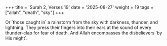 +++
title = 'Surah 2, Verses 19'
date = '2025-08-27'
weight = 19
tags = ["allah", "death", "sky"]
+++

Or ˹those caught in˺ a rainstorm from the sky with darkness, thunder, and lightning. They press their fingers into their ears at the sound of every thunder-clap for fear of death. And Allah encompasses the disbelievers ˹by His might˺.